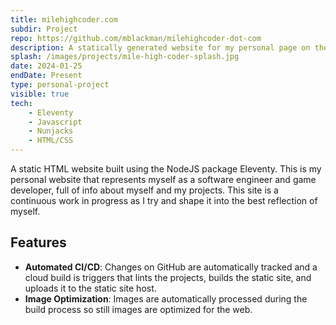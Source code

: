 ```yaml
---
title: milehighcoder.com
subdir: Project
repo: https://github.com/mblackman/milehighcoder-dot-com
description: A statically generated website for my personal page on the web. You are looking at it right now!
splash: /images/projects/mile-high-coder-splash.jpg
date: 2024-01-25
endDate: Present
type: personal-project
visible: true
tech:
    - Eleventy
    - Javascript
    - Nunjacks
    - HTML/CSS
---
```


A static HTML website built using the NodeJS package Eleventy. This is my personal website that represents myself as a software engineer and game developer, full of info about myself and my projects. This site is a continuous work in progress as I try and shape it into the best reflection of myself.

## Features

- **Automated CI/CD**: Changes on GitHub are automatically tracked and a cloud build is triggers that lints the projects, builds the static site, and uploads it to the static site host.
- **Image Optimization**: Images are automatically processed during the build process so still images are optimized for the web.
